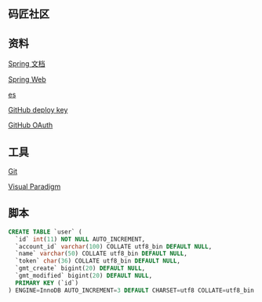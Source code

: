 ## 码匠社区

## 资料
[Spring 文档](https://spring.io/guides)

[Spring Web](https://spring.io/guides/gs/serving-web-content/)

[es](https://elasticsearch.cn/explore)

[GitHub deploy key](https://developer.github.com/v3/guides/managing-deploy-keys/#deploy-keys)

[GitHub OAuth](https://developer.github.com/apps/building-oauth-apps/creating-an-oauth-app/)


## 工具
[Git](https://git-scm.com/download)

[Visual Paradigm](https://www/visual-paradigm.com)

## 脚本
```sql
CREATE TABLE `user` (
  `id` int(11) NOT NULL AUTO_INCREMENT,
  `account_id` varchar(100) COLLATE utf8_bin DEFAULT NULL,
  `name` varchar(50) COLLATE utf8_bin DEFAULT NULL,
  `token` char(36) COLLATE utf8_bin DEFAULT NULL,
  `gmt_create` bigint(20) DEFAULT NULL,
  `gmt_modified` bigint(20) DEFAULT NULL,
  PRIMARY KEY (`id`)
) ENGINE=InnoDB AUTO_INCREMENT=3 DEFAULT CHARSET=utf8 COLLATE=utf8_bin
```